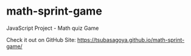 # math-sprint-game
JavaScript Project - Math quiz Game

Check it out on GitHub Site:
<a href='https://tsubasagoya.github.io/math-sprint-game/'>https://tsubasagoya.github.io/math-sprint-game/</a>
